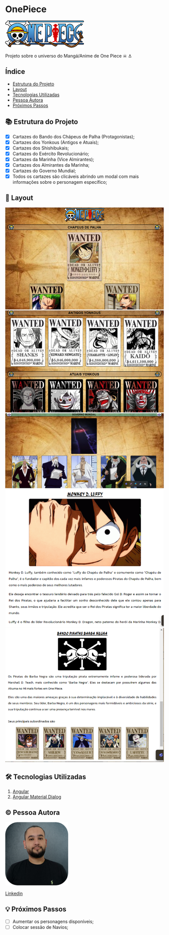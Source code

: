 # OnePiece

![OnePiece](./src/assets/logo.png)

Projeto sobre o universo do Mangá/Anime de One Piece ☠ ⚓

## Índice

- <a href="#estrutura">Estrutura do Projeto</a>
- <a href="#layout">Layout</a>
- <a href="#tecnologias">Tecnologias Utilizadas</a>
- <a href="#autora">Pessoa Autora</a>
- <a href="#passos">Próximos Passos</a>

## 📚 Estrutura do Projeto

- [x] Cartazes do Bando dos Chápeus de Palha (Protagonistas);
- [x] Cartazes dos Yonkous (Antigos e Atuais);
- [x] Cartazes dos Shishibukais;
- [x] Cartazes do Exército Revolucionário;
- [x] Cartazes da Marinha (Vice Almirantes);
- [x] Cartazes dos Almirantes da Marinha;
- [x] Cartazes do Governo Mundial;
- [x] Todos os cartazes são clicáveis abrindo um modal com mais informações sobre o personagem específico;

## 📱 Layout

![Chapéus de Palha](./src/assets/readme/foto_1.png)
![Yonkous Antigos e Novos](./src/assets/readme/foto_2.png)
![Governo Mundial](./src/assets/readme/foto_3.png)
![Dialog aberto do Luffy](./src/assets/readme/foto_4.png)
![Dialog aberto do Barba Negra](./src/assets/readme/foto_5.png)

## 🛠 Tecnologias Utilizadas

1. [Angular](https://angular.dev/)
2. [Angular Material Dialog](https://material.angular.io/components/dialog/overview)

## © Pessoa Autora

<img style="width: 200px" src="./src/assets/readme/quadrado.png" alt="Foto do autor Juliano Araujo">

[Linkedin](https://www.linkedin.com/in/araujo-juliano/)

## 💡 Próximos Passos

- [ ] Aumentar os personagens disponíveis;
- [ ] Colocar sessão de Navios;

